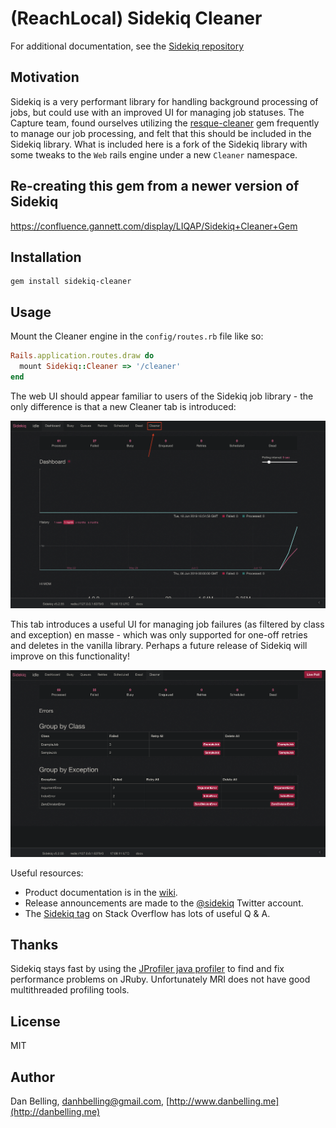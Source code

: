 (ReachLocal) Sidekiq Cleaner
==============

For additional documentation, see the [Sidekiq repository](https://github.com/mperham/sidekiq)

Motivation
-----------------
Sidekiq is a very performant library for handling background processing of jobs, but could use with an improved UI for managing job statuses. The Capture team, found ourselves utilizing the [resque-cleaner]() gem frequently to manage our job processing, and felt that this should be included in the Sidekiq library. What is included here is a fork of the Sidekiq library with some tweaks to the `Web` rails engine under a new `Cleaner` namespace.

Re-creating this gem from a newer version of Sidekiq
-----------------
https://confluence.gannett.com/display/LIQAP/Sidekiq+Cleaner+Gem

Installation
-----------------

    gem install sidekiq-cleaner

Usage
-----------------
Mount the Cleaner engine in the `config/routes.rb` file like so:

```ruby
Rails.application.routes.draw do
  mount Sidekiq::Cleaner => '/cleaner'
end
```

The web UI should appear familiar to users of the Sidekiq job library - the only difference is that a new Cleaner tab is introduced:

![cleaner.png](./cleaner.png)

This tab introduces a useful UI for managing job failures (as filtered by class and exception) en masse - which was only supported for one-off retries and deletes in the vanilla library. Perhaps a future release of Sidekiq will improve on this functionality!

![cleaner-stats.png](./cleaner-stats.png)

Useful resources:

* Product documentation is in the [wiki](https://github.com/mperham/sidekiq/wiki).
* Release announcements are made to the [@sidekiq](https://twitter.com/sidekiq) Twitter account.
* The [Sidekiq tag](https://stackoverflow.com/questions/tagged/sidekiq) on Stack Overflow has lots of useful Q &amp; A.

Thanks
-----------------

Sidekiq stays fast by using the [JProfiler java profiler](http://www.ej-technologies.com/products/jprofiler/overview.html) to find and fix
performance problems on JRuby.  Unfortunately MRI does not have good multithreaded profiling tools.


License
-----------------

MIT


Author
-----------------

Dan Belling, [danhbelling@gmail.com](mailto:danhbelling@gmail.com), [http://www.danbelling.me](http://danbelling.me)

